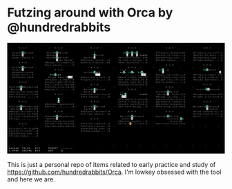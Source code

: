 # Futzing around with Orca by @hundredrabbits

![in-editor view of operator cheatsheet](assets/operators.png)

This is just a personal repo of items related to early practice and study of https://github.com/hundredrabbits/Orca. I'm lowkey obsessed with the tool and here we are.